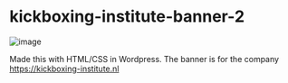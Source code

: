 # kickboxing-institute-banner-2

![image](https://user-images.githubusercontent.com/96114373/209109459-77747572-082f-483a-84dc-d14e92709490.png)

Made this with HTML/CSS in Wordpress. The banner is for the company https://kickboxing-institute.nl
